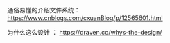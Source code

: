 通俗易懂的介绍文件系统： https://www.cnblogs.com/cxuanBlog/p/12565601.html



为什么这么设计 ： https://draven.co/whys-the-design/